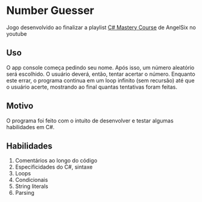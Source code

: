 # Number Guesser
Jogo desenvolvido ao finalizar a playlist [C# Mastery Course](https://youtube.com/playlist?list=PLrW43fNmjaQVSmaezCeU-Hm4sMs2uKzYN) de AngelSix no youtube

## Uso
O app console começa pedindo seu nome. Após isso, um número aleatório será escolhido. O usuário deverá, então, tentar acertar o número. Enquanto este errar, o programa continua em um loop infinito (sem recursão) até que o usuário acerte, mostrando ao final quantas tentativas foram feitas.

## Motivo
O programa foi feito com o intuito de desenvolver e testar algumas habilidades em C#. 

## Habilidades
<ol>
<li>Comentários ao longo do código</li>
<li>Especificidades do C#, sintaxe</li>
<li>Loops</li>
<li>Condicionais</li>
<li>String literals</li>
<li>Parsing</li>
</ol>
